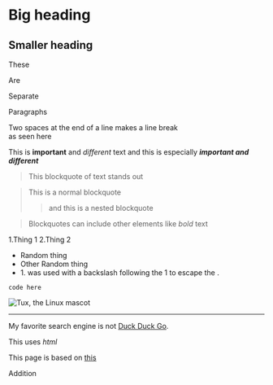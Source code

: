 # Big heading

## Smaller heading

These

Are

Separate

Paragraphs

Two spaces at the end of a line makes a line break  
as seen here

This is **important** and *different* text and this is especially ***important and different***

>This blockquote of text stands out

>This is a normal blockquote
>> and this is a nested blockquote

>Blockquotes can include other elements like *bold* text

1.Thing 1
2.Thing 2

- Random thing
- Other Random thing
- 1\. was used with a backslash following the 1 to escape the .

`code here`

![Tux, the Linux mascot](https://upload.wikimedia.org/wikipedia/commons/thumb/3/35/Tux.svg/1200px-Tux.svg.png)

***
My favorite search engine is not [Duck Duck Go](https://duckduckgo.com).

This uses <em>html</em>

This page is based on [this](https://www.markdownguide.org/basic-syntax/#links)

Addition